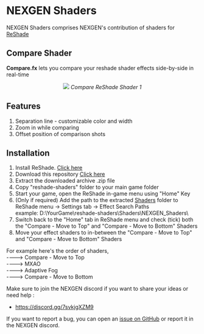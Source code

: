 # NEXGEN Shaders

NEXGEN Shaders comprises NEXGEN's contribution of shaders for [ReShade](https://github.com/crosire/reshade)

## Compare Shader

**Compare.fx** lets you compare your reshade shader effects side-by-side in real-time

<p align="center"><img src="https://i.imgur.com/oRs7rdt.jpeg">
<i>Compare ReShade Shader 1</i></p>

## Features
1. Separation line - customizable color and width<br>
2. Zoom in while comparing<br>
3. Offset position of comparison shots

## Installation
1. Install ReShade. [Click here](https://github.com/crosire/reshade)
2. Download this repository [Click here](https://github.com/nexgenmods/NEXGEN_Shaders/archive/master.zip)
3. Extract the downloaded archive .zip file
4. Copy "reshade-shaders" folder to your main game folder
5. Start your game, open the ReShade in-game menu using "Home" Key
6. (Only if required) Add the path to the extracted [Shaders](/Shaders) folder to ReShade menu -> Settings tab -> Effect Search Paths<br>
example: D:\YourGame\reshade-shaders\Shaders\NEXGEN_Shaders\
7. Switch back to the "Home" tab in ReShade menu and check (tick) both the "Compare - Move to Top" and "Compare - Move to Bottom" Shaders
8. Move your effect shaders to in-between the "Compare - Move to Top" and "Compare - Move to Bottom" Shaders

For example here's the order of shaders,<br>
----> Compare - Move to Top<br>
----> MXAO<br>
----> Adaptive Fog<br>
----> Compare - Move to Bottom<br>

Make sure to join the NEXGEN discord if you want to share your ideas or need help :
 - https://discord.gg/7svkjgXZM9

If you want to report a bug, you can open an [issue on GitHub](https://github.com/nexgenmods/NEXGEN_Shaders/issues) or report it in the NEXGEN discord.
